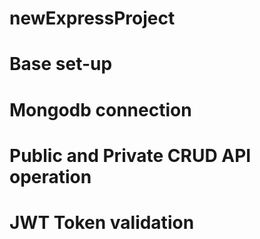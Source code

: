 # newExpressProject
# Base set-up
# Mongodb connection
# Public and Private CRUD API operation
# JWT Token validation
